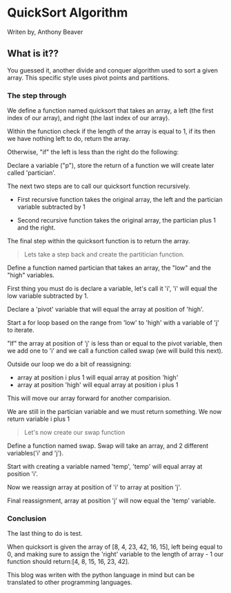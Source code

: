 # QuickSort Algorithm

Writen by, Anthony Beaver

## What is it??

You guessed it, another divide and conquer algorithm used to sort a given array. This specific style uses pivot points and partitions.

### The step through

We define a function named quicksort that takes an array, a left (the first index of our array), and right (the last index of our array).

Within the function check if the length of the array is equal to 1, if its then we have nothing left to do, return the array.

Otherwise, "if" the left is less than the right do the following:

Declare a variable ("p"), store the return of a function we will create later called 'partician'.

The next two steps are to call our quicksort function recursively.

- First recursive function takes the original array, the left and the partician variable subtracted by 1

- Second recursive function takes the original array, the partician plus 1 and the right.

The final step within the quicksort function is to return the array.

> Lets take a step back and create the partitician function.

Define a function named partician that takes an array, the "low" and the "high" variables.

First thing you must do is declare a variable, let's call it 'i', 'i' will equal the low variable subtracted by 1.

Declare a 'pivot' variable that will equal the array at position of 'high'.

Start a for loop based on the range from 'low' to 'high' with a variable of 'j' to iterate.

"If" the array at position of 'j' is less than or equal to the pivot variable, then we add one to 'i' and we call a function called swap (we will build this next).

Outside our loop we do a bit of reassigning:
- array at position i plus 1 will equal array at position 'high'
- array at position 'high' will equal array at position i plus 1

This will move our array forward for another comparision.

We are still in the partician variable and we must return something. We now return variable i plus 1

> Let's now create our swap function

Define a function named swap. Swap will take an array, and 2 different variables('i' and 'j').

Start with creating a variable named 'temp', 'temp' will equal array at position 'i'.

Now we reassign array at position of 'i' to array at position 'j'.

Final reassignment, array at position 'j' will now equal the 'temp' variable.

### Conclusion

The last thing to do is test. 

When quicksort is given the array of [8, 4, 23, 42, 16, 15], left being equal to 0, and making sure to assign the 'right' variable to the length of array - 1 our function should return:[4, 8, 15, 16, 23, 42].

This blog was writen with the python language in mind but can be translated to other programming languages.